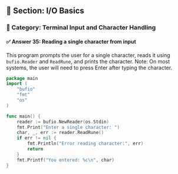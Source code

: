 ## 📘 Section: I/O Basics  
### 🔹 Category: Terminal Input and Character Handling  
#### ✅ Answer 35: Reading a single character from input

This program prompts the user for a single character, reads it using `bufio.Reader` and `ReadRune`, and prints the character. Note: On most systems, the user will need to press Enter after typing the character.

```go
package main
import (
    "bufio"
    "fmt"
    "os"
)

func main() {
    reader := bufio.NewReader(os.Stdin)
    fmt.Print("Enter a single character: ")
    char, _, err := reader.ReadRune()
    if err != nil {
        fmt.Println("Error reading character:", err)
        return
    }
    fmt.Printf("You entered: %c\n", char)
}
```
